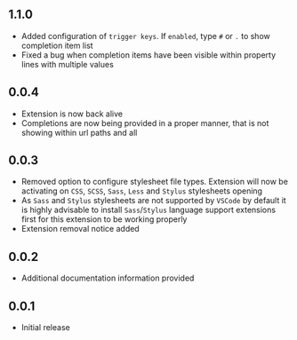 ## 1.1.0
- Added configuration of `trigger keys`. If `enabled`, type `#` or `.` to show completion item list
- Fixed a bug when completion items have been visible within property lines with multiple values

## 0.0.4
- Extension is now back alive
- Completions are now being provided in a proper manner, that is not showing within url paths and all

## 0.0.3
- Removed option to configure stylesheet file types. Extension will now be activating on `CSS`, `SCSS`, `Sass`, `Less` and `Stylus` stylesheets opening
- As `Sass` and `Stylus` stylesheets are not supported by `VSCode` by default it is highly advisable to install `Sass`/`Stylus` language support extensions first for this extension to be working properly
- Extension removal notice added

## 0.0.2
- Additional documentation information provided

## 0.0.1
- Initial release